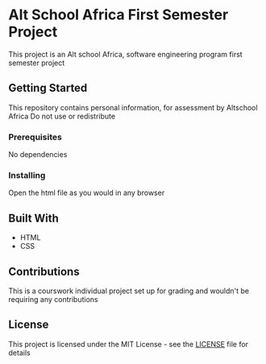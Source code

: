 # Alt School Africa First Semester Project 

This project is an Alt school Africa, software engineering program first semester project

## Getting Started

This repository contains personal information, for assessment by Altschool Africa
Do not use or redistribute

### Prerequisites

No dependencies 

### Installing

Open the html file as you would in any browser

## Built With

* HTML
* CSS

## Contributions
This is a courswork individual project set up for grading and wouldn't be requiring any contributions

## License
This project is licensed under the MIT License - see the [LICENSE](LICENSE) file for details



